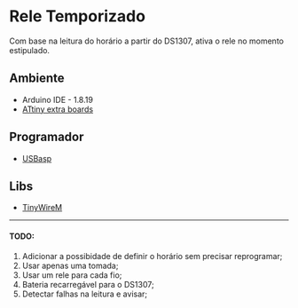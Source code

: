 # Rele Temporizado
Com base na leitura do horário a partir do DS1307, ativa o rele no momento estipulado.

## Ambiente
- Arduino IDE - 1.8.19
- [ATtiny extra boards](https://github.com/leomil72/tiny)

## Programador
- [USBasp](https://www.fischl.de/usbasp/)

## Libs
- [TinyWireM](https://github.com/adafruit/TinyWireM)

---
#### TODO:
1. Adicionar a possibidade de definir o horário sem precisar reprogramar;
1. Usar apenas uma tomada;
1. Usar um rele para cada fio;
1. Bateria recarregável para o DS1307;
1. Detectar falhas na leitura e avisar;      
